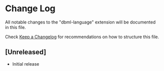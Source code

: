 # Change Log

All notable changes to the "dbml-language" extension will be documented in this file.

Check [Keep a Changelog](http://keepachangelog.com/) for recommendations on how to structure this file.

## [Unreleased]

- Initial release